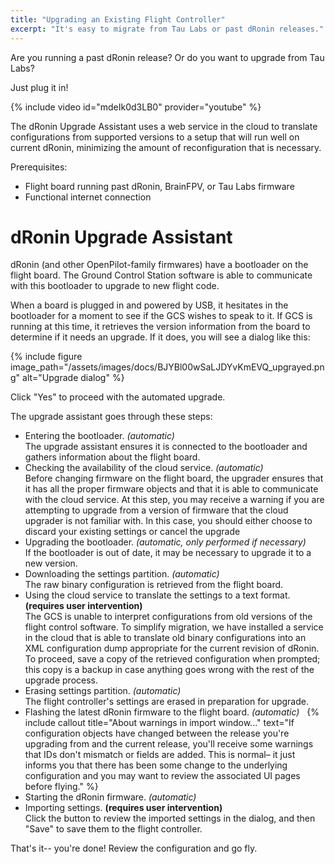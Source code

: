 ```yaml
---
title: "Upgrading an Existing Flight Controller"
excerpt: "It's easy to migrate from Tau Labs or past dRonin releases."
---
```

Are you running a past dRonin release?  Or do you want to upgrade from Tau Labs?

Just plug it in!

{% include video id="mdeIk0d3LB0" provider="youtube" %}

The dRonin Upgrade Assistant uses a web service in the cloud to translate configurations from supported versions to a setup that will run well on current dRonin, minimizing the amount of reconfiguration that is necessary.

Prerequisites:

* Flight board running past dRonin, BrainFPV, or Tau Labs firmware
* Functional internet connection

# dRonin Upgrade Assistant

dRonin (and other OpenPilot-family firmwares) have a bootloader on the flight board.  The Ground Control Station software is able to communicate with this bootloader to upgrade to new flight code.

When a board is plugged in and powered by USB, it hesitates in the bootloader for a moment to see if the GCS wishes to speak to it.  If GCS is running at this time, it retrieves the version information from the board to determine if it needs an upgrade.  If it does, you will see a dialog like this:

{% include figure image_path="/assets/images/docs/BJYBl00wSaLJDYvKmEVQ_upgrayed.png" alt="Upgrade dialog" %}

Click "Yes" to proceed with the automated upgrade.

The upgrade assistant goes through these steps:

* Entering the bootloader. *(automatic)*
&nbsp;  
The upgrade assistant ensures it is connected to the bootloader and gathers information about the flight board.
&nbsp;  
* Checking the availability of the cloud service. *(automatic)*
&nbsp;  
Before changing firmware on the flight board, the upgrader ensures that it has all the proper firmware objects and that it is able to communicate with the cloud service.  At this step, you may receive a warning if you are attempting to upgrade from a version of firmware that the cloud upgrader is not familiar with.  In this case, you should either choose to discard your existing settings or cancel the upgrade
&nbsp;  
* Upgrading the bootloader. *(automatic, only performed if necessary)*
&nbsp;  
If the bootloader is out of date, it may be necessary to upgrade it to a new version.
&nbsp;  
* Downloading the settings partition. *(automatic)*
&nbsp;  
The raw binary configuration is retrieved from the flight board.
&nbsp;  
* Using the cloud service to translate the settings to a text format. **(requires user intervention)**
&nbsp;  
The GCS is unable to interpret configurations from old versions of the flight control software.  To simplify migration, we have installed a service in the cloud that is able to translate old binary configurations into an XML configuration dump appropriate for the current revision of dRonin.  
To proceed, save a copy of the retrieved configuration when prompted; this copy is a backup in case anything goes wrong with the rest of the upgrade process.  
* Erasing settings partition. *(automatic)*
&nbsp;  
The flight controller's settings are erased in preparation for upgrade.
&nbsp;  
* Flashing the latest dRonin firmware to the flight board. *(automatic)*
&nbsp;
{% include callout title="About warnings in import window..." text="If configuration objects have changed between the release you're upgrading from and the current release, you'll receive some warnings that IDs don't mismatch or fields are added.  This is normal– it just informs you that there has been some change to the underlying configuration and you may want to review the associated UI pages before flying." %}
* Starting the dRonin firmware. *(automatic)*
&nbsp;  
* Importing settings. **(requires user intervention)**
&nbsp;  
Click the button to review the imported settings in the dialog, and then "Save" to save them to the flight controller.


That's it-- you're done!  Review the configuration and go fly.
